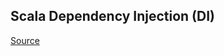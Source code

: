 ## Scala Dependency Injection (DI)

[Source](http://jonasboner.com/real-world-scala-dependency-injection-di/)
